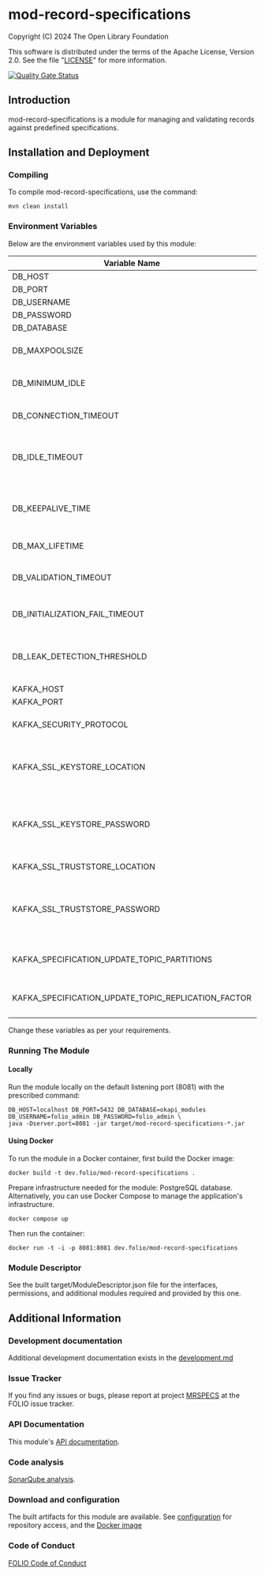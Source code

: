 # mod-record-specifications
Copyright (C) 2024 The Open Library Foundation

This software is distributed under the terms of the Apache License,
Version 2.0. See the file "[LICENSE](LICENSE)" for more information.

[![Quality Gate Status](https://sonarcloud.io/api/project_badges/measure?project=org.folio%3Amod-record-specifications&metric=alert_status)](https://sonarcloud.io/summary/new_code?id=org.folio%3Amod-record-specifications)

## Introduction

mod-record-specifications is a module for managing and validating records against predefined specifications.

## Installation and Deployment

### Compiling

To compile mod-record-specifications, use the command: 

```shell
mvn clean install
```

### Environment Variables

Below are the environment variables used by this module:

| Variable Name                                       | Default Value | Description                                                                                                                                                |
|-----------------------------------------------------|---------------|------------------------------------------------------------------------------------------------------------------------------------------------------------|
| DB_HOST                                             | localhost     | Postgres hostname                                                                                                                                          |
| DB_PORT                                             | 5432          | Postgres port                                                                                                                                              |
| DB_USERNAME                                         | folio_admin   | Postgres username                                                                                                                                          |
| DB_PASSWORD                                         | folio_admin   | Postgres username password                                                                                                                                 |
| DB_DATABASE                                         | okapi_modules | Postgres database name                                                                                                                                     |
| DB_MAXPOOLSIZE                                      | 10            | Max pool size allowed, including both idle and in-use connections                                                                                          |
| DB_MINIMUM_IDLE                                     | 10            | Min number of idle connections that HikariCP tries to maintain in the pool                                                                                 |
| DB_CONNECTION_TIMEOUT                               | 30000         | Max number of milliseconds that a client will wait for a connection from the pool                                                                          |
| DB_IDLE_TIMEOUT                                     | 600000        | Max amount of time that a connection is allowed to sit idle in the pool, applicable when `DB_MINIMUM_IDLE` < `DB_MAXPOOLSIZE`                              |
| DB_KEEPALIVE_TIME                                   | 0             | Frequency of connection keep alive attempts by HikariCP to prevent time-out by database/network. 0 means disabled                                          |
| DB_MAX_LIFETIME                                     | 1800000       | Max lifetime of a connection in the pool                                                                                                                   |
| DB_VALIDATION_TIMEOUT                               | 5000          | Max amount of time a connection is tested for aliveness. Must be less than `DB_CONNECTION_TIMEOUT`                                                         |
| DB_INITIALIZATION_FAIL_TIMEOUT                      | 30000         | Defines whether the pool will 'fail fast' if it can't be seeded with an initial connection                                                                 |
| DB_LEAK_DETECTION_THRESHOLD                         | 30000         | Time a connection can be out of the pool before a message is logged for a possible connection leak. 0 means disabled                                       |
| KAFKA_HOST                                          | kafka         | Kafka broker hostname                                                                                                                                      |
| KAFKA_PORT                                          | 9092          | Kafka broker port                                                                                                                                          |
| KAFKA_SECURITY_PROTOCOL                             | PLAINTEXT     | Kafka security protocol used to communicate with brokers (SSL or PLAINTEXT)                                                                                |
| KAFKA_SSL_KEYSTORE_LOCATION                         | -             | The location of the Kafka key store file. This is optional for client and can be used for two-way authentication for client.                               |
| KAFKA_SSL_KEYSTORE_PASSWORD                         | -             | The store password for the Kafka key store file. This is optional for client and only needed if 'ssl.keystore.location' is configured.                     |
| KAFKA_SSL_TRUSTSTORE_LOCATION                       | -             | The location of the Kafka trust store file.                                                                                                                |
| KAFKA_SSL_TRUSTSTORE_PASSWORD                       | -             | The password for the Kafka trust store file. If a password is not set, trust store file configured will still be used, but integrity checking is disabled. |
| KAFKA_SPECIFICATION_UPDATE_TOPIC_PARTITIONS         | 1             | Amount of partitions for `specification-storage.specification.updated` topic.                                                                              |
| KAFKA_SPECIFICATION_UPDATE_TOPIC_REPLICATION_FACTOR | -             | Replication factor for `specification-storage.specification.updated` topic.                                                                                |

Change these variables as per your requirements.

### Running The Module

#### Locally

Run the module locally on the default listening port (8081) with the prescribed command:

```shell
DB_HOST=localhost DB_PORT=5432 DB_DATABASE=okapi_modules DB_USERNAME=folio_admin DB_PASSWORD=folio_admin \ 
java -Dserver.port=8081 -jar target/mod-record-specifications-*.jar
```

#### Using Docker

To run the module in a Docker container, first build the Docker image:

```shell
docker build -t dev.folio/mod-record-specifications .
```

Prepare infrastructure needed for the module: PostgreSQL database.
Alternatively, you can use Docker Compose to manage the application's infrastructure.
```shell
docker compose up
```

Then run the container:

```shell
docker run -t -i -p 8081:8081 dev.folio/mod-record-specifications
```

### Module Descriptor

See the built target/ModuleDescriptor.json file for the interfaces, permissions, and additional modules required and provided by this one.

## Additional Information

### Development documentation

Additional development documentation exists in the [development.md](docs%2Fdevelopment.md)

### Issue Tracker

If you find any issues or bugs, please report at project [MRSPECS](https://folio-org.atlassian.net/browse/MRSPECS) at the FOLIO issue tracker.

### API Documentation

This module's [API documentation](https://dev.folio.org/reference/api/#mod-record-specifications).

### Code analysis

[SonarQube analysis](https://sonarcloud.io/dashboard?id=org.folio%3Amod-record-specifications).

### Download and configuration

The built artifacts for this module are available.
See [configuration](https://dev.folio.org/download/artifacts) for repository access,
and the [Docker image](https://hub.docker.com/r/folioorg/mod-record-specifications/)

### Code of Conduct

[FOLIO Code of Conduct](https://folio-org.atlassian.net/wiki/spaces/COMMUNITY/pages/4231255/FOLIO+Code+of+Conduct)


